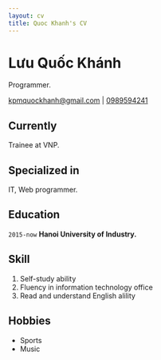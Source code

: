 ```yaml
---
layout: cv
title: Quoc Khanh's CV
---
```

# Lưu Quốc Khánh
Programmer.

<div id="webaddress">
<a href="kpmquockhanh@gmail.com">kpmquockhanh@gmail.com</a>
| <a href="">0989594241</a>
</div>


## Currently

Trainee at VNP.

## Specialized in

IT, Web programmer.

## Education

`2015-now`
__Hanoi University of Industry.__

## Skill

1. Self-study ability
2. Fluency in information technology office
3. Read and understand English alility

## Hobbies

- Sports
- Music

